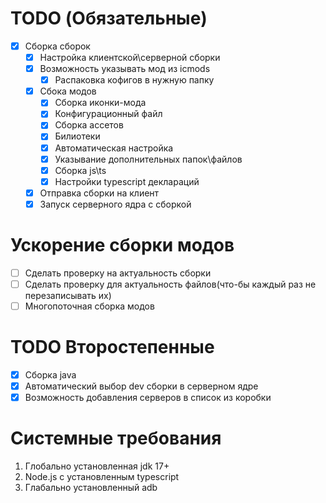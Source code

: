 # TODO (Обязательные)
- [X] Сборка сборок
  - [X] Настройка клиентской\серверной сборки 
  - [X] Возможность указывать мод из icmods
    - [X] Распаковка кофигов в нужную папку
  - [X] Сбока модов
    - [X] Сборка иконки-мода
    - [X] Конфигурационный файл
    - [X] Сборка ассетов
    - [X] Билиотеки
    - [X] Автоматическая настройка
    - [X] Указывание дополнительных папок\файлов
    - [X] Сборка js\ts
    - [X] Настройки typescript деклараций
  - [X] Отправка сборки на клиент
  - [X] Запуск серверного ядра с сборкой

# Ускорение сборки модов
- [ ] Сделать проверку на актуальность сборки
- [ ] Сделать проверку для актуальность файлов(что-бы каждый раз не перезаписывать их)
- [ ] Многопоточная сборка модов

# TODO Второстепенные
- [X] Сборка java
- [X] Автоматический выбор dev сборки в серверном ядре
- [X] Возможность добавления серверов в список из коробки

# Системные требования
1. Глобально установленная jdk 17+
2. Node.js с установленным typescript
3. Глабально установленный adb
